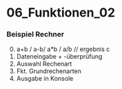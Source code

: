 # 06_Funktionen_02

### Beispiel Rechner

0. a+b / a-b/ a*b / a/b  // ergebnis c
2. Dateneingabe + -überprüfung 
3. Auswahl Rechenart 
4. Fkt. Grundrechenarten
5. Ausgabe in Konsole
